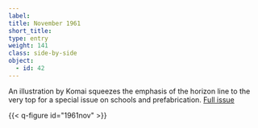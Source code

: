```yaml
---
label: 
title: November 1961
short_title:
type: entry
weight: 141
class: side-by-side
object:
  - id: 42
---
```


An illustration by Komai squeezes the emphasis of the horizon line to the very top for a special issue on schools and prefabrication.
[Full issue](https://usmodernist.org/AF/AF-1961-11.PDF)

{{< q-figure id="1961nov" >}}
